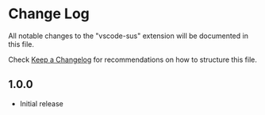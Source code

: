 # Change Log

All notable changes to the "vscode-sus" extension will be documented in this file.

Check [Keep a Changelog](http://keepachangelog.com/) for recommendations on how to structure this file.

## 1.0.0

- Initial release
